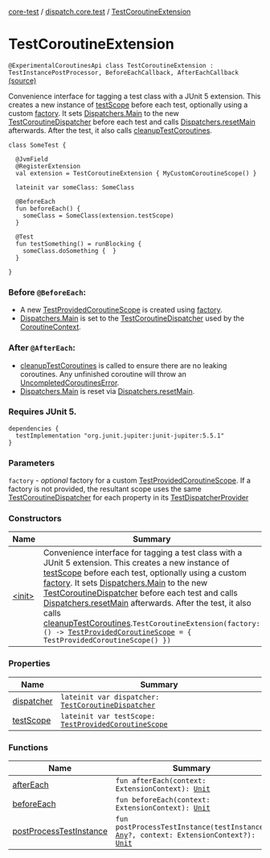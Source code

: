 [core-test](../../index.md) / [dispatch.core.test](../index.md) / [TestCoroutineExtension](./index.md)

# TestCoroutineExtension

`@ExperimentalCoroutinesApi class TestCoroutineExtension : TestInstancePostProcessor, BeforeEachCallback, AfterEachCallback` [(source)](https://github.com/RBusarow/Dispatch/tree/master/core-test/src/main/java/dispatch/core/test/CoroutineTest.kt#L129)

Convenience interface for tagging a test class with a JUnit 5 extension.  This creates a new instance
of [testScope](test-scope.md) before each test, optionally using a custom [factory](#).  It sets [Dispatchers.Main](https://kotlin.github.io/kotlinx.coroutines/kotlinx-coroutines-core/kotlinx.coroutines/-dispatchers/-main.html)
to the new [TestCoroutineDispatcher](https://kotlin.github.io/kotlinx.coroutines/kotlinx-coroutines-core/kotlinx.coroutines.test/-test-coroutine-dispatcher/index.html) before each test and calls [Dispatchers.resetMain](https://kotlin.github.io/kotlinx.coroutines/kotlinx-coroutines-core/kotlinx.coroutines.test/reset-main.html) afterwards.
After the test, it also calls [cleanupTestCoroutines](https://kotlin.github.io/kotlinx.coroutines/kotlinx-coroutines-core/kotlinx.coroutines.test/-test-coroutine-scope/cleanup-test-coroutines.html).

```
class SomeTest {

  @JvmField
  @RegisterExtension
  val extension = TestCoroutineExtension { MyCustomCoroutineScope() }

  lateinit var someClass: SomeClass

  @BeforeEach
  fun beforeEach() {
    someClass = SomeClass(extension.testScope)
  }

  @Test
  fun testSomething() = runBlocking {
    someClass.doSomething {  }
  }

}
```

### Before `@BeforeEach`:

* A new [TestProvidedCoroutineScope](../-test-provided-coroutine-scope/index.md) is created using [factory](#).
* [Dispatchers.Main](https://kotlin.github.io/kotlinx.coroutines/kotlinx-coroutines-core/kotlinx.coroutines/-dispatchers/-main.html) is set to the [TestCoroutineDispatcher](https://kotlin.github.io/kotlinx.coroutines/kotlinx-coroutines-core/kotlinx.coroutines.test/-test-coroutine-dispatcher/index.html) used by the [CoroutineContext](https://kotlinlang.org/api/latest/jvm/stdlib/kotlin.coroutines/-coroutine-context/index.html).

### After `@AfterEach`:

* [cleanupTestCoroutines](https://kotlin.github.io/kotlinx.coroutines/kotlinx-coroutines-core/kotlinx.coroutines.test/-test-coroutine-scope/cleanup-test-coroutines.html) is called to ensure there are no leaking coroutines.  Any unfinished coroutine
will throw an [UncompletedCoroutinesError](https://kotlin.github.io/kotlinx.coroutines/kotlinx-coroutines-core/kotlinx.coroutines.test/-uncompleted-coroutines-error/index.html).
* [Dispatchers.Main](https://kotlin.github.io/kotlinx.coroutines/kotlinx-coroutines-core/kotlinx.coroutines/-dispatchers/-main.html) is reset via [Dispatchers.resetMain](https://kotlin.github.io/kotlinx.coroutines/kotlinx-coroutines-core/kotlinx.coroutines.test/reset-main.html).

### Requires JUnit 5.

```
dependencies {
  testImplementation "org.junit.jupiter:junit-jupiter:5.5.1"
}
```

### Parameters

`factory` - *optional* factory for a custom [TestProvidedCoroutineScope](../-test-provided-coroutine-scope/index.md).  If a factory is not provided,
the resultant scope uses the same [TestCoroutineDispatcher](https://kotlin.github.io/kotlinx.coroutines/kotlinx-coroutines-core/kotlinx.coroutines.test/-test-coroutine-dispatcher/index.html) for each property in its [TestDispatcherProvider](../-test-dispatcher-provider/index.md)

### Constructors

| Name | Summary |
|---|---|
| [&lt;init&gt;](-init-.md) | Convenience interface for tagging a test class with a JUnit 5 extension.  This creates a new instance of [testScope](test-scope.md) before each test, optionally using a custom [factory](#).  It sets [Dispatchers.Main](https://kotlin.github.io/kotlinx.coroutines/kotlinx-coroutines-core/kotlinx.coroutines/-dispatchers/-main.html) to the new [TestCoroutineDispatcher](https://kotlin.github.io/kotlinx.coroutines/kotlinx-coroutines-core/kotlinx.coroutines.test/-test-coroutine-dispatcher/index.html) before each test and calls [Dispatchers.resetMain](https://kotlin.github.io/kotlinx.coroutines/kotlinx-coroutines-core/kotlinx.coroutines.test/reset-main.html) afterwards. After the test, it also calls [cleanupTestCoroutines](https://kotlin.github.io/kotlinx.coroutines/kotlinx-coroutines-core/kotlinx.coroutines.test/-test-coroutine-scope/cleanup-test-coroutines.html).`TestCoroutineExtension(factory: () -> `[`TestProvidedCoroutineScope`](../-test-provided-coroutine-scope/index.md)` = { TestProvidedCoroutineScope() })` |

### Properties

| Name | Summary |
|---|---|
| [dispatcher](dispatcher.md) | `lateinit var dispatcher: `[`TestCoroutineDispatcher`](https://kotlin.github.io/kotlinx.coroutines/kotlinx-coroutines-core/kotlinx.coroutines.test/-test-coroutine-dispatcher/index.html) |
| [testScope](test-scope.md) | `lateinit var testScope: `[`TestProvidedCoroutineScope`](../-test-provided-coroutine-scope/index.md) |

### Functions

| Name | Summary |
|---|---|
| [afterEach](after-each.md) | `fun afterEach(context: ExtensionContext): `[`Unit`](https://kotlinlang.org/api/latest/jvm/stdlib/kotlin/-unit/index.html) |
| [beforeEach](before-each.md) | `fun beforeEach(context: ExtensionContext): `[`Unit`](https://kotlinlang.org/api/latest/jvm/stdlib/kotlin/-unit/index.html) |
| [postProcessTestInstance](post-process-test-instance.md) | `fun postProcessTestInstance(testInstance: `[`Any`](https://kotlinlang.org/api/latest/jvm/stdlib/kotlin/-any/index.html)`?, context: ExtensionContext?): `[`Unit`](https://kotlinlang.org/api/latest/jvm/stdlib/kotlin/-unit/index.html) |
